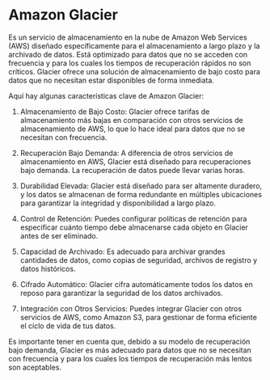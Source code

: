 # Amazon Glacier

Es un servicio de almacenamiento en la nube de Amazon Web Services (AWS) diseñado específicamente para el almacenamiento a largo plazo y la archivado de datos. Está optimizado para datos que no se acceden con frecuencia y para los cuales los tiempos de recuperación rápidos no son críticos. Glacier ofrece una solución de almacenamiento de bajo costo para datos que no necesitan estar disponibles de forma inmediata.

Aquí hay algunas características clave de Amazon Glacier:

1. Almacenamiento de Bajo Costo: Glacier ofrece tarifas de almacenamiento más bajas en comparación con otros servicios de almacenamiento de AWS, lo que lo hace ideal para datos que no se necesitan con frecuencia.

1. Recuperación Bajo Demanda: A diferencia de otros servicios de almacenamiento en AWS, Glacier está diseñado para recuperaciones bajo demanda. La recuperación de datos puede llevar varias horas.

1. Durabilidad Elevada: Glacier está diseñado para ser altamente duradero, y los datos se almacenan de forma redundante en múltiples ubicaciones para garantizar la integridad y disponibilidad a largo plazo.

1. Control de Retención: Puedes configurar políticas de retención para especificar cuánto tiempo debe almacenarse cada objeto en Glacier antes de ser eliminado.

1. Capacidad de Archivado: Es adecuado para archivar grandes cantidades de datos, como copias de seguridad, archivos de registro y datos históricos.

1. Cifrado Automático: Glacier cifra automáticamente todos los datos en reposo para garantizar la seguridad de los datos archivados.

1. Integración con Otros Servicios: Puedes integrar Glacier con otros servicios de AWS, como Amazon S3, para gestionar de forma eficiente el ciclo de vida de tus datos.

Es importante tener en cuenta que, debido a su modelo de recuperación bajo demanda, Glacier es más adecuado para datos que no se necesitan con frecuencia y para los cuales los tiempos de recuperación más lentos son aceptables.

